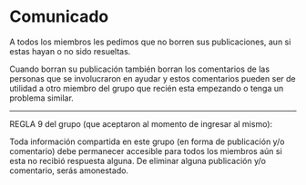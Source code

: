 # Comunicado

A todos los miembros les pedimos que no borren sus publicaciones, aun si estas hayan o no sido resueltas.

Cuando borran su publicación también borran los comentarios de las personas que se involucraron en ayudar y estos comentarios pueden ser de utilidad a otro miembro del grupo que recién esta empezando o tenga un problema similar.

---

REGLA 9 del grupo (que aceptaron al momento de ingresar al mismo):

Toda información compartida en este grupo (en forma de publicación y/o comentario) debe permanecer accesible para todos los miembros aún si esta no recibió respuesta alguna.
De eliminar alguna publicación y/o comentario, serás amonestado.
